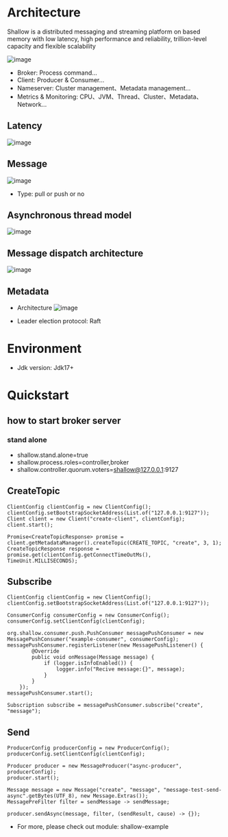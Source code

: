 # Architecture

Shallow is a distributed messaging and streaming platform on based memory with low latency, high performance and reliability, trillion-level capacity and flexible scalability

![image](https://github.com/shallow-rs/shallow/blob/main/doc/image/infra.png)

- Broker: Process command...
- Client: Producer & Consumer...
- Nameserver: Cluster management、Metadata management...
- Metrics & Monitoring: CPU、JVM、Thread、Cluster、Metadata、Network...

## Latency

![image](https://github.com/shallow-rs/shallow/blob/main/doc/image/latency.png)

## Message
![image](https://github.com/shallow-rs/shallow/blob/main/doc/image/message.png)
- Type: pull or push or no

## Asynchronous thread model

![image](https://github.com/shallow-rs/shallow/blob/main/doc/image/thread_model.png)

## Message dispatch architecture

![image](https://github.com/shallow-rs/shallow/blob/main/doc/image/push_message.png)

## Metadata

- Architecture
![image](https://github.com/shallow-rs/shallow/blob/main/doc/image/metadata.png)

- Leader election protocol: Raft

# Environment

- Jdk version: Jdk17+

# Quickstart

## how to start broker server
### stand alone
- shallow.stand.alone=true
- shallow.process.roles=controller,broker
- shallow.controller.quorum.voters=shallow@127.0.0.1:9127

## CreateTopic
```
ClientConfig clientConfig = new ClientConfig();
clientConfig.setBootstrapSocketAddress(List.of("127.0.0.1:9127"));
Client client = new Client("create-client", clientConfig);
client.start();

Promise<CreateTopicResponse> promise = client.getMetadataManager().createTopic(CREATE_TOPIC, "create", 3, 1);
CreateTopicResponse response = promise.get(clientConfig.getConnectTimeOutMs(), TimeUnit.MILLISECONDS);
```
## Subscribe
```
ClientConfig clientConfig = new ClientConfig();
clientConfig.setBootstrapSocketAddress(List.of("127.0.0.1:9127"));

ConsumerConfig consumerConfig = new ConsumerConfig();
consumerConfig.setClientConfig(clientConfig);

org.shallow.consumer.push.PushConsumer messagePushConsumer = new MessagePushConsumer("example-consumer", consumerConfig);
messagePushConsumer.registerListener(new MessagePushListener() {
        @Override
        public void onMessage(Message message) {
            if (logger.isInfoEnabled()) {
                logger.info("Recive message:{}", message);
            }
        }
    });
messagePushConsumer.start();

Subscription subscribe = messagePushConsumer.subscribe("create", "message");
```
## Send
```
ProducerConfig producerConfig = new ProducerConfig();
producerConfig.setClientConfig(clientConfig);

Producer producer = new MessageProducer("async-producer", producerConfig);
producer.start();

Message message = new Message("create", "message", "message-test-send-async".getBytes(UTF_8), new Message.Extras());
MessagePreFilter filter = sendMessage -> sendMessage;

producer.sendAsync(message, filter, (sendResult, cause) -> {});
```
- For more, please check out module: shallow-example